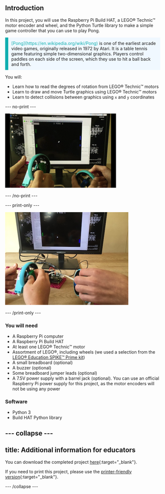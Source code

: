 ## Introduction

In this project, you will use the Raspberry Pi Build HAT, a LEGO® Technic™ motor encoder and wheel, and the Python Turtle library to make a simple game controller that you can use to play Pong.

<p style="border-left: solid; border-width:10px; border-color: #0faeb0; background-color: aliceblue; padding: 10px;">
<span style="color: #0faeb0">[Pong](https://en.wikipedia.org/wiki/Pong)</span> is one of the earliest arcade video games, originally released in 1972 by Atari. It is a table tennis game featuring simple two-dimensional graphics. Players control paddles on each side of the screen, which they use to hit a ball back and forth.
</p>

You will:
- Learn how to read the degrees of rotation from LEGO® Technic™ motors
- Learn to draw and move Turtle graphics using LEGO® Technic™ motors
- Learn to detect collisions between graphics using `x` and `y` coordinates

--- no-print ---

![A movie showing a pong game being controlled by two LEGO® Technic™ motors with large blue wheels.](images/pong_gif.gif)

--- /no-print ---

--- print-only ---

![Complete project.](images/finished.JPG)

--- /print-only ---

### You will need

+ A Raspberry Pi computer
+ A Raspberry Pi Build HAT
+ At least one LEGO® Technic™ motor
+ Assortment of LEGO®, including wheels (we used a selection from the [LEGO® Education SPIKE™ Prime kit](https://education.lego.com/en-gb/product/spike-prime))
+ A small breadboard (optional)
+ A buzzer (optional)
+ Some breadboard jumper leads (optional)
+ A 7.5V power supply with a barrel jack (optional). You can use an official Raspberry Pi power supply for this project, as the motor encoders will not be using any power

### Software

+ Python 3
+ Build HAT Python library

--- collapse ---
---
title: Additional information for educators
---

You can download the completed project [here](https://rpf.io/p/en/lego-game-controller-get){:target="_blank"}.

If you need to print this project, please use the [printer-friendly version](https://projects.raspberrypi.org/en/projects/lego-game-controller/print){:target="_blank"}.

--- /collapse ---
